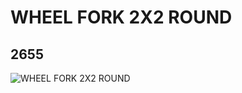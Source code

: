 # WHEEL FORK 2X2 ROUND
## 2655
![WHEEL FORK 2X2 ROUND](https://lc-www-live-s.legocdn.com/media/bricks/5/2/265502.jpg)